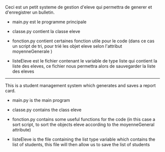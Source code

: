 Ceci est un petit systeme de gestion d'eleve qui permettra de generer et d'enregistrer un bulletin. 

- main.py est le programme principale

- classe.py contient la classe eleve

- fonction.py contient certaines fonction utile pour le code (dans ce cas un script de tri, pour trié les objet eleve selon l'attribut moyenneGenerale )

- listeEleve est le fichier contenant le variable de type liste qui contient la liste des eleves, ce fichier nous permettra alors de sauvegarder la liste des eleves
------------------------------------------------------------------------------------------------------------------------------------------------------------------------
This is a student management system which generates and saves a report card.

- main.py is the main program

- classe.py contains the class eleve

- fonction.py contains some useful functions for the code (in this case a sort script, to sort the objects eleve according to the moyenneGeneral attribute)

- listeEleve is the file containing the list type variable which contains the list of students, this file will then allow us to save the list of students
